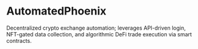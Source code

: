 # AutomatedPhoenix
Decentralized crypto exchange automation; leverages API-driven login, NFT-gated data collection, and algorithmic DeFi trade execution via smart contracts.
